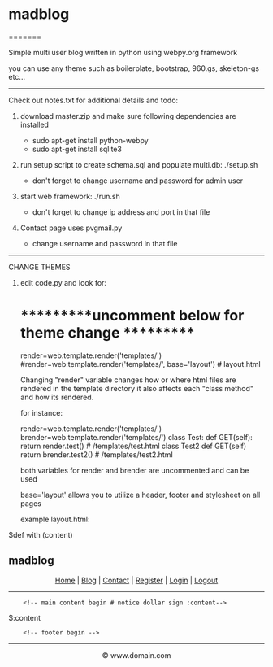 # madblog
=======

Simple multi user blog written in python using webpy.org framework

you can use any theme such as boilerplate, bootstrap, 960.gs, skeleton-gs etc...

----

Check out notes.txt for additional details and todo:

1. download master.zip and make sure following dependencies are installed 
	- sudo apt-get install python-webpy
	- sudo apt-get install sqlite3

2. run setup script to create schema.sql and populate multi.db: ./setup.sh 
	- don't forget to change username and password for admin user

3. start web framework: ./run.sh 
	- don't forget to change ip address and port in that file 

4. Contact page uses pvgmail.py 
	- change username and password in that file

----

CHANGE THEMES

1. edit code.py and look for:
	# *********uncomment below for theme change *********
	render=web.template.render('templates/')
	#render=web.template.render('templates/', base='layout') # layout.html


	Changing "render" variable changes how or where html files are rendered 
	in the template directory it also affects each "class method" and how
	its rendered. 

	for instance:

	render=web.template.render('templates/')
        brender=web.template.render('templates/')
	class Test:
		def GET(self):
			return render.test() # /templates/test.html
	class Test2
		def GET(self)
			return brender.test2() # /templates/test2.html

	both variables for render and brender are uncommented and can be used
	

	base='layout' allows you to utilize a header, footer and stylesheet
	on all pages 

	example layout.html:

 
$def with (content)
<html>
<head>
<title>madblog simple multi-user python blog</title>
</head>
<body>
		<!-- header begin -->
<h2>madblog</h2>
<center>
<p><a href="/">Home</a> | 
<a href="/blog">Blog</a> | 
<a href="/contact">Contact</a> | 
<a href="/register">Register</a> | 
<a href="/login/">Login</a> |
<a href="/logout">Logout</a>  
</center>
<hr>
		<!-- header end --> 

		<!-- main content begin # notice dollar sign :content-->
$:content
		<!-- main content end-->

		<!-- footer begin -->
<hr>
<center> &copy; www.domain.com</center>
		<!-- footer end -->


</body>


</html>

